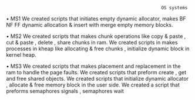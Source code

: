                                                                OS systems

•	MS1
     We created scripts that initiates empty dynamic allocator, makes BF NF FF dynamic allocation & insert with merge empty memory blocks.



•	MS2
     We created scripts that makes chunk operations like copy & paste , cut & paste , delete , share chunks in ram.
     We created scripts in makes processes in kheap  like allocating & free chunks , initialize dynamic block in kernel heap.


•	MS3
     We created scripts that makes placement and replacement in the ram to handle the page faults.
     We created scripts that preform create , get and free shared objects. 
     We created scripts that initialize dynamic allocator , allocate & free memory block in the user side.
     We created a script that preforms semaphores signals , semaphores wait 
	 
